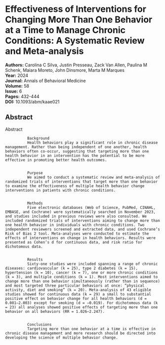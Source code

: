 # Effectiveness of Interventions for Changing More Than One Behavior at a Time to Manage Chronic Conditions: A Systematic Review and Meta-analysis

**Authors:** Carolina C Silva, Justin Presseau, Zack Van Allen, Paulina M Schenk, Maiara Moreto, John Dinsmore, Marta M Marques  
**Year:** 2024  
**Journal:** Annals of Behavioral Medicine  
**Volume:** 58  
**Issue:** 6  
**Pages:** 432-444  
**DOI:** 10.1093/abm/kaae021  

## Abstract
Abstract
            
              Background
              Health behaviors play a significant role in chronic disease management. Rather than being independent of one another, health behaviors often co-occur, suggesting that targeting more than one health behavior in an intervention has the potential to be more effective in promoting better health outcomes.
            
            
              Purpose
              We aimed to conduct a systematic review and meta-analysis of randomized trials of interventions that target more than one behavior to examine the effectiveness of multiple health behavior change interventions in patients with chronic conditions.
            
            
              Methods
              Five electronic databases (Web of Science, PubMed, CINAHL, EMBASE, and Cochrane) were systematically searched in November 2023, and studies included in previous reviews were also consulted. We included randomized trials of interventions aiming to change more than one health behavior in individuals with chronic conditions. Two independent reviewers screened and extracted data, and used Cochrane’s Risk of Bias 2 tool. Meta-analyses were conducted to estimate the effects of interventions on change in health behaviors. Results were presented as Cohen’s d for continuous data, and risk ratio for dichotomous data.
            
            
              Results
              Sixty-one studies were included spanning a range of chronic diseases: cardiovascular (k = 25), type 2 diabetes (k = 15), hypertension (k = 10), cancer (k = 7), one or more chronic conditions (k = 3), and multiple conditions (k = 1). Most interventions aimed to change more than one behavior simultaneously (rather than in sequence) and most targeted three particular behaviors at once: “physical activity, diet and smoking” (k = 20). Meta-analysis of 43 eligible studies showed for continuous data (k = 29) a small to substantial positive effect on behavior change for all health behaviors (d = 0.081–2.003) except for smoking (d = −0.019). For dichotomous data (k = 23) all analyses showed positive effects of targeting more than one behavior on all behaviors (RR = 1.026–2.247).
            
            
              Conclusions
              Targeting more than one behavior at a time is effective in chronic disease management and more research should be directed into developing the science of multiple behavior change.

